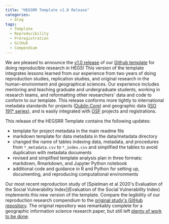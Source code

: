 ```yaml
---
title: "HEGSRR Template v1.0 Release"
categories:
  - blog
tags:
  - Template
  - Reproducibility
  - Preregistration
  - GitHub
  - Compendium
---
```


We are pleased to announce the [v1.0 release](https://github.com/HEGSRR/HEGSRR-Template/tree/v1.0) of our [Github template](https://github.com/HEGSRR/HEGSRR-Template) for doing reproducible research in HEGS!
This version of the template integrates lessons learned from our experience from two years of doing reproduction studies, replication studies, and original research in the human-environment and geographical sciences.
Our experience includes mentoring and teaching graduate and undergraduate students, working in research teams, and reformatting other researchers' data and code to conform to our template.
This release conforms more tightly to international metadata standards for projects ([Dublin Core](https://www.dublincore.org/specifications/dublin-core/dces/)) and geographic data ([ISO 191* series](https://www.iso.org/standard/26020.html)), and is easily integrated with [OSF](https://osf.io) projects and registrations.

This release of the HEGSRR Template contains the following updates:
- template for project metadata in the main readme file
- markdown template for data metadata in the data/metadata directory
- changed the name of tables indexing data, metadata, and procedures from `*_metadata.csv` to `*_index.csv` and simplified the tables to avoid duplication with metadata documents
- revised and simplified template analysis plan in three formats: markdown, Rmarkdown, and Jupyter Python notebook
- additional code and guidance in R and Python for setting up, documenting, and reproducing computational environments

Our most recent reproduction study of [Spielman et al 2020's Evaluation of the Social Vulnerability Index](Evaluation of the Social Vulnerability Index) implements this new version of the template.
Compare the legibility of our reproduction research compendium to the [original study's GitHub repository](https://github.com/geoss/sovi-validity).
The original repository was remarkably complete for a geographic information science research paper, but still left [plenty of work to be done](https://doi.org/10.17605/OSF.IO/4S62B).
